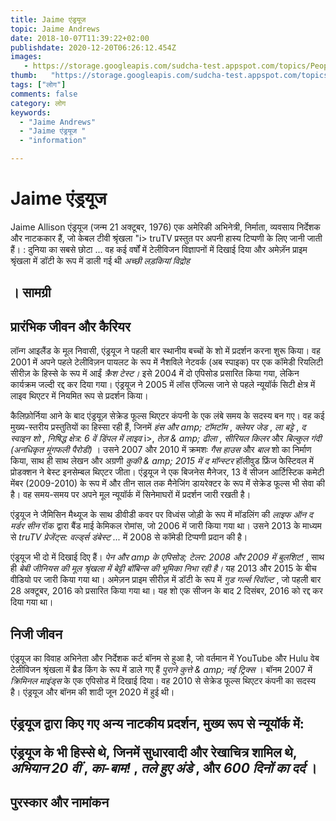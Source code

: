 ```yaml
---
title: Jaime एंड्रयूज 
topic: Jaime Andrews
date: 2018-10-07T11:39:22+02:00
publishdate: 2020-12-20T06:26:12.454Z
images: 
   - https://storage.googleapis.com/sudcha-test.appspot.com/topics/People/jaime_andrews/1.jpeg
thumb:   "https://storage.googleapis.com/sudcha-test.appspot.com/topics/People/jaime_andrews/thumb.jpeg"
tags: ["लोग"]
comments: false
category: लोग
keywords: 
  - "Jaime Andrews"
  - "Jaime एंड्रयूज "
  - "information"

---
```

<h1> Jaime एंड्रयूज </h1> <p> Jaime Allison एंड्रयूज (जन्म 21 अक्टूबर, 1976) एक अमेरिकी अभिनेत्री, निर्माता, व्यवसाय निर्देशक और नाटककार हैं, जो केबल टीवी श्रृंखला "i> truTV प्रस्तुत पर अपनी हास्य टिप्पणी के लिए जानी जाती हैं। : दुनिया का सबसे छोटा ... </i> वह कई वर्षों में टेलीविजन विज्ञापनों में दिखाई दिया और अमेज़ॅन प्राइम श्रृंखला में डॉटी के रूप में डाली गई थी <i> अच्छी लड़कियां विद्रोह </i> </p> <h2>। सामग्री </h2> <h2> प्रारंभिक जीवन और कैरियर </h2> <p> लॉन्ग आइलैंड के मूल निवासी, एंड्रयूज ने पहली बार स्थानीय बच्चों के शो में प्रदर्शन करना शुरू किया। वह 2001 में अपने पहले टेलीविज़न पायलट के रूप में नैशविले नेटवर्क (अब स्पाइक) पर एक कॉमेडी रियलिटी सीरीज़ के हिस्से के रूप में आईं <i> क्रैश टेस्ट। </i> इसे 2004 में दो एपिसोड प्रसारित किया गया, लेकिन कार्यक्रम जल्दी रद्द कर दिया गया। एंड्रयूज ने 2005 में लॉस एंजिल्स जाने से पहले न्यूयॉर्क सिटी क्षेत्र में लाइव थिएटर में नियमित रूप से प्रदर्शन किया। </p> <p> कैलिफ़ोर्निया आने के बाद एंड्रयूज़ सेक्रेड फूल्स थिएटर कंपनी के एक लंबे समय के सदस्य बन गए। वह कई मुख्य-स्तरीय प्रस्तुतियों का हिस्सा रही हैं, जिनमें <i> हंस और amp; टॉमटॉम </i>, <i> क्लेयर जेड </i>, <i> ला बट्टे </i>, <i> द स्वाइन शो </i>, <i> निषिद्ध क्षेत्र: 6 वें डिंपल में लाइव </i> i>, <i> तेज़ & amp; ढीला </i>, <i> सीरियल किलर </i> और <i> बिल्कुल गंदी (अनधिकृत मूंगफली पैरोडी) </i>। उसने 2007 और 2010 में क्रमशः <i> गैस हाउस </i> और <i> बाल </i> शो का निर्माण किया, साथ ही साथ लेखन और अग्रणी <i> कुकी & amp; 2015 में द मॉन्स्टर </i> हॉलीवुड फ्रिंज फेस्टिवल में प्रोडक्शन ने बेस्ट इनसेम्बल थिएटर जीता। एंड्रयूज ने एक बिजनेस मैनेजर, 13 वें सीजन आर्टिस्टिक कमेटी मेंबर (2009-2010) के रूप में और तीन साल तक मैनेजिंग डायरेक्टर के रूप में सेक्रेड फूल्स भी सेवा की है। वह समय-समय पर अपने मूल न्यूयॉर्क में सिनेमाघरों में प्रदर्शन जारी रखती है। </p> <p> एंड्रयूज ने जैमिसिन मैथ्यूज के साथ डीवीडी कवर पर विध्वंस जोड़ी के रूप में मॉडलिंग की <i> लाइफ ऑन द मर्डर सीन </i> रॉक द्वारा बैंड माई केमिकल रोमांस, जो 2006 में जारी किया गया था। उसने 2013 के माध्यम से <i> truTV प्रेजेंट्स: वर्ल्ड्स डंबेस्ट ... </i> में 2008 से कॉमेडी टिप्पणी प्रदान की है। </p> <p> एंड्रयूज भी दो में दिखाई दिए हैं। <i> पेन और amp के एपिसोड; टेलर: 2008 और 2009 में बुलशिट! </I>, साथ ही <i> बेबी जीनियस की मूल श्रृंखला में बेट्टी बॉबिन्स की भूमिका निभा रही है। </i> यह 2013 और 2015 के बीच वीडियो पर जारी किया गया था। अमेज़न प्राइम सीरीज़ में डॉटी के रूप में <i> गुड गर्ल्स रिवॉल्ट </i>, जो पहली बार 28 अक्टूबर, 2016 को प्रसारित किया गया था। यह शो एक सीजन के बाद 2 दिसंबर, 2016 को रद्द कर दिया गया था। </p> <h2> निजी जीवन </h2> <p> एंड्रयूज का विवाह अभिनेता और निर्देशक कर्ट बॉनम से हुआ है, जो वर्तमान में YouTube और Hulu वेब टेलीविजन श्रृंखला में ब्रैड किंग के रूप में डाले गए हैं <i> पुराने कुत्ते & amp; नई ट्रिक्स </i>। बॉनम 2007 में <i> क्रिमिनल माइंड्स </i> के एक एपिसोड में दिखाई दिया। वह 2010 से सेक्रेड फूल्स थिएटर कंपनी का सदस्य है। एंड्रयूज और बॉनम की शादी जून 2020 में हुई थी। </p> <h2 - फिल्मोग्राफी और नाटकीय भूमिकाएं </h2> <p> एंड्रयूज द्वारा किए गए अन्य नाटकीय प्रदर्शन, मुख्य रूप से न्यूयॉर्क में: </p> <p> एंड्रयूज के भी हिस्से थे, जिनमें सुधारवादी और रेखाचित्र शामिल थे, <i> अभियान 20 वीं </i>, <i> का-बाम! </i>, <i> तले हुए अंडे </i>, और <i> 600 दिनों का दर्द </i>। </p> <h2> पुरस्कार और नामांकन </h2> 